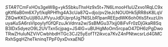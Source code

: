 $START$CmFxHOs3geW8g+yk5SbkuThxHz9x5t+7N6LmooH1uUZxvo1RqLC9xgKtf6aB0m6X7yf/kqRPHfhg4A3cUa87Q+djo/pv2IeJcNOU0Hk5jRR8sK8LqVZ8QwKKDuUjl80JJfVyuJdDUprpfJg7NlSLbR1panREEpdWK6oh0tIsSfxuzU/nuyaKuSA6rsVIpoyIyfGfQFzuJkVdnra2w/SsBMGu37lxjj08iFvFr0zDjGkaR8SqB3IDx5dyezO9L2UVTxn5cjpag+JS4IG+uBUHgMoOm5rcpaO47DH6zPgDwoTRwZHuIuNZViVCwbhbdHTGc3CJ25yEofTf2ikvca7KvZ4nPNtwcsrLd4GMCRxhSgqHZheTkninqTPpF0yxDvxa$END$